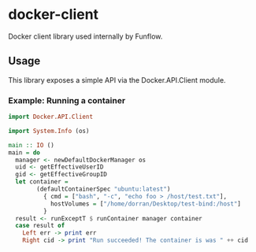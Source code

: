 # docker-client

Docker client library used internally by Funflow.

## Usage

This library exposes a simple API via the Docker.API.Client module.

### Example: Running a container

```haskell
import Docker.API.Client 

import System.Info (os)

main :: IO ()
main = do
  manager <- newDefaultDockerManager os
  uid <- getEffectiveUserID
  gid <- getEffectiveGroupID
  let container =
        (defaultContainerSpec "ubuntu:latest")
          { cmd = ["bash", "-c", "echo foo > /host/test.txt"],
            hostVolumes = ["/home/dorran/Desktop/test-bind:/host"]
          }
  result <- runExceptT $ runContainer manager container
  case result of
    Left err -> print err
    Right cid -> print "Run succeeded! The container is was " ++ cid
```
